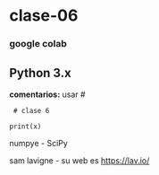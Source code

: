 # clase-06

### google colab

## Python 3.x

**comentarios:** usar #

` # clase 6`

`print(x)` 

numpye - SciPy

sam lavigne - su web es <https://lav.io/> 

